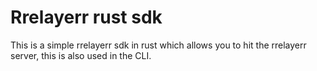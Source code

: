 # Rrelayerr rust sdk

This is a simple rrelayerr sdk in rust which allows you to hit the rrelayerr server, this is also used in the CLI.